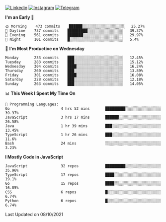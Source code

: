 [![Linkedin](https://img.shields.io/badge/-Archie-blue?style=flat-square&labelColor=gray&logo=Linkedin&logoColor=white&link=https://www.linkedin.com/in/archisdi)](https://www.linkedin.com/in/archisdi)
[![Instagram](https://img.shields.io/badge/-@archisdi-orange?style=flat-square&labelColor=gray&logo=Instagram&logoColor=white&link=https://www.instagram.com/archisdi)](https://www.instagram.com/archisdi)
[![Telegram](https://img.shields.io/badge/-aai-informational?style=flat-square&labelColor=gray&logo=telegram&logoColor=white&link=https://t.me/archisdi)](https://t.me/archisdi)

<!--START_SECTION:waka-->
**I'm an Early 🐤** 

```text
🌞 Morning    473 commits    ██████░░░░░░░░░░░░░░░░░░░   25.27% 
🌆 Daytime    737 commits    █████████░░░░░░░░░░░░░░░░   39.37% 
🌃 Evening    561 commits    ███████░░░░░░░░░░░░░░░░░░   29.97% 
🌙 Night      101 commits    █░░░░░░░░░░░░░░░░░░░░░░░░   5.4%

```
📅 **I'm Most Productive on Wednesday** 

```text
Monday       233 commits    ███░░░░░░░░░░░░░░░░░░░░░░   12.45% 
Tuesday      283 commits    ███░░░░░░░░░░░░░░░░░░░░░░   15.12% 
Wednesday    304 commits    ████░░░░░░░░░░░░░░░░░░░░░   16.24% 
Thursday     260 commits    ███░░░░░░░░░░░░░░░░░░░░░░   13.89% 
Friday       301 commits    ████░░░░░░░░░░░░░░░░░░░░░   16.08% 
Saturday     228 commits    ███░░░░░░░░░░░░░░░░░░░░░░   12.18% 
Sunday       263 commits    ███░░░░░░░░░░░░░░░░░░░░░░   14.05%

```


📊 **This Week I Spent My Time On** 

```text
💬 Programming Languages: 
Go                       4 hrs 52 mins       █████████░░░░░░░░░░░░░░░░   39.37% 
JavaScript               3 hrs 17 mins       ██████░░░░░░░░░░░░░░░░░░░   26.58% 
Java                     1 hr 39 mins        ███░░░░░░░░░░░░░░░░░░░░░░   13.45% 
TypeScript               1 hr 26 mins        ███░░░░░░░░░░░░░░░░░░░░░░   11.6% 
Bash                     24 mins             ░░░░░░░░░░░░░░░░░░░░░░░░░   3.23%

```

**I Mostly Code in JavaScript** 

```text
JavaScript               32 repos            █████████░░░░░░░░░░░░░░░░   35.96% 
TypeScript               17 repos            ████░░░░░░░░░░░░░░░░░░░░░   19.1% 
Go                       15 repos            ████░░░░░░░░░░░░░░░░░░░░░   16.85% 
CSS                      6 repos             █░░░░░░░░░░░░░░░░░░░░░░░░   6.74% 
Python                   6 repos             █░░░░░░░░░░░░░░░░░░░░░░░░   6.74%

```



 Last Updated on 08/10/2021
<!--END_SECTION:waka-->